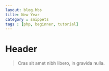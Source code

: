 ```yaml
---
layout: blog.hbs
title: New Year
category : snippets
tags : [php, beginner, tutorial]
---
```


# Header

> Cras sit amet nibh libero, in gravida nulla.
